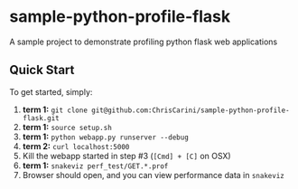 # sample-python-profile-flask
A sample project to demonstrate profiling python flask web applications 


## Quick Start
To get started, simply:
1) **term 1:** `git clone git@github.com:ChrisCarini/sample-python-profile-flask.git`
2) **term 1:** `source setup.sh`
3) **term 1:** `python webapp.py runserver --debug`
4) **term 2:** `curl localhost:5000`
5) Kill the webapp started in step #3 (`[Cmd] + [C]` on OSX)
6) **term 1:** `snakeviz perf_test/GET.*.prof`
7) Browser should open, and you can view performance data in `snakeviz`  